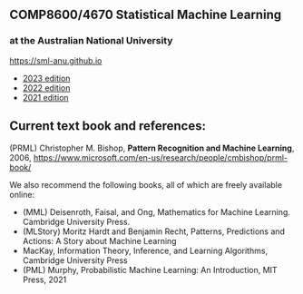 ## COMP8600/4670 Statistical Machine Learning 

### at the Australian National University

https://sml-anu.github.io

* [2023 edition](https://sites.google.com/view/comp-4670-8600/home)
* [2022 edition](https://cm.cecs.anu.edu.au/sml2022/)
* [2021 edition](https://machlearn.gitlab.io/sml2021/)


## Current text book and references: 

(PRML) Christopher M. Bishop, **Pattern Recognition and Machine Learning**, 2006, https://www.microsoft.com/en-us/research/people/cmbishop/prml-book/ 

We also recommend the following books, all of which are freely available online:

* (MML) Deisenroth, Faisal, and Ong, Mathematics for Machine Learning. Cambridge University Press. 
* (MLStory) Moritz Hardt and Benjamin Recht, Patterns, Predictions and Actions: A Story about Machine Learning
* MacKay, Information Theory, Inference, and Learning Algorithms, Cambridge University Press
* (PML) Murphy, Probabilistic Machine Learning: An Introduction, MIT Press, 2021
